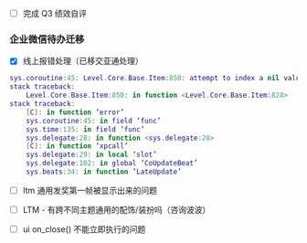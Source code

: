 - [ ] 完成 Q3 绩效自评

### 企业微信待办迁移
- [x] 线上报错处理（已移交亚通处理）
```lua
sys.coroutine:45: Level.Core.Base.Item:850: attempt to index a nil value (field ‘panel’)
stack traceback:
	Level.Core.Base.Item:850: in function <Level.Core.Base.Item:828>
stack traceback:
	[C]: in function ‘error’
	sys.coroutine:45: in field ‘func’
	sys.time:135: in field ‘func’
	sys.delegate:28: in function <sys.delegate:28>
	[C]: in function ‘xpcall’
	sys.delegate:29: in local ‘slot’
	sys.delegate:102: in global ‘CoUpdateBeat’
	sys.beats:34: in function ‘LateUpdate’
```
- [ ] ltm 通用发奖第一帧被显示出来的问题
- [ ] LTM - 有跨不同主题通用的配饰/装扮吗（咨询波波）
- [ ] ui on_close() 不能立即执行的问题


